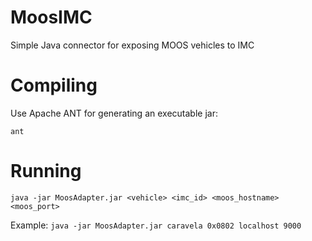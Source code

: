 # MoosIMC
Simple Java connector for exposing MOOS vehicles to IMC

# Compiling
Use Apache ANT for generating an executable jar:

```ant```

# Running
```java -jar MoosAdapter.jar <vehicle> <imc_id> <moos_hostname> <moos_port>```

Example:
```java -jar MoosAdapter.jar caravela 0x0802 localhost 9000```
